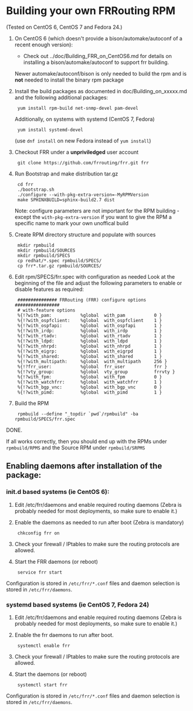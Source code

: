 Building your own FRRouting RPM
======================================
(Tested on CentOS 6, CentOS 7 and Fedora 24.)

1. On CentOS 6 (which doesn't provide a bison/automake/autoconf of a recent enough version):
    - Check out ../doc/Building_FRR_on_CentOS6.md for details on installing
    a bison/automake/autoconf to support frr building.

    Newer automake/autoconf/bison is only needed to build the rpm and is
    **not** needed to install the binary rpm package

2. Install the build packages as documented in doc/Building_on_xxxxx.md 
   and the following additional packages:

        yum install rpm-build net-snmp-devel pam-devel

    Additionally, on systems with systemd (CentOS 7, Fedora)

        yum install systemd-devel

    (use `dnf install` on new Fedora instead of `yum install`)

3. Checkout FRR under a **unpriviledged** user account

        git clone https://github.com/frrouting/frr.git frr

4. Run Bootstrap and make distribution tar.gz

        cd frr
        ./bootstrap.sh
        ./configure --with-pkg-extra-version=-MyRPMVersion
        make SPHINXBUILD=sphinx-build2.7 dist
            
    Note: configure parameters are not important for the RPM building - except the `with-pkg-extra-version` if you want to give the RPM a specific name to
    mark your own unoffical build

5. Create RPM directory structure and populate with sources

        mkdir rpmbuild
        mkdir rpmbuild/SOURCES
        mkdir rpmbuild/SPECS
        cp redhat/*.spec rpmbuild/SPECS/
        cp frr*.tar.gz rpmbuild/SOURCES/

6. Edit rpm/SPECS/frr.spec with configuration as needed
    Look at the beginning of the file and adjust the following parameters to enable or disable features as required:
    
        ############### FRRouting (FRR) configure options #################
        # with-feature options
        %{!?with_pam:           %global  with_pam           0 }
        %{!?with_ospfclient:    %global  with_ospfclient    1 }
        %{!?with_ospfapi:       %global  with_ospfapi       1 }
        %{!?with_irdp:          %global  with_irdp          1 }
        %{!?with_rtadv:         %global  with_rtadv         1 }
        %{!?with_ldpd:          %global  with_ldpd          1 }
        %{!?with_nhrpd:         %global  with_nhrpd         1 }
        %{!?with_eigrp:         %global  with_eigrpd        1 }
        %{!?with_shared:        %global  with_shared        1 }
        %{!?with_multipath:     %global  with_multipath     256 }
        %{!?frr_user:           %global  frr_user           frr }
        %{!?vty_group:          %global  vty_group          frrvty }
        %{!?with_fpm:           %global  with_fpm           0 }
        %{!?with_watchfrr:      %global  with_watchfrr      1 }
        %{!?with_bgp_vnc:       %global  with_bgp_vnc       0 }
        %{!?with_pimd:          %global  with_pimd          1 }

7. Build the RPM

        rpmbuild --define "_topdir `pwd`/rpmbuild" -ba rpmbuild/SPECS/frr.spec

DONE.

If all works correctly, then you should end up with the RPMs under 
`rpmbuild/RPMS` and the Source RPM under `rpmbuild/SRPMS`


Enabling daemons after installation of the package:
---------------------------------------------------

### init.d based systems (ie CentOS 6):

1. Edit /etc/frr/daemons and enable required routing daemons (Zebra is probably needed for most deployments, so make sure to enable it.)

2. Enable the daemons as needed to run after boot (Zebra is mandatory)
    
        chkconfig frr on

3. Check your firewall / IPtables to make sure the routing protocols are
allowed.
        
5. Start the FRR daemons (or reboot)

        service frr start
            
Configuration is stored in `/etc/frr/*.conf` files and daemon selection is stored in `/etc/frr/daemons`.


### systemd based systems (ie CentOS 7, Fedora 24)

1. Edit /etc/frr/daemons and enable required routing daemons (Zebra is probably needed for most deployments, so make sure to enable it.)
 
2. Enable the frr daemons to run after boot.
    
        systemctl enable frr

2. Check your firewall / IPtables to make sure the routing protocols are
allowed.
        
3. Start the daemons (or reboot)

        systemctl start frr
            
Configuration is stored in `/etc/frr/*.conf` files and daemon selection is stored in `/etc/frr/daemons`.

